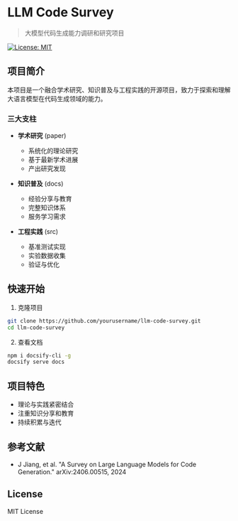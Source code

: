 # LLM Code Survey

> 大模型代码生成能力调研和研究项目

[![License: MIT](https://img.shields.io/badge/License-MIT-yellow.svg)](https://opensource.org/licenses/MIT)

## 项目简介

本项目是一个融合学术研究、知识普及与工程实践的开源项目，致力于探索和理解大语言模型在代码生成领域的能力。

### 三大支柱

- **学术研究** (paper)
  - 系统化的理论研究
  - 基于最新学术进展
  - 产出研究发现

- **知识普及** (docs)
  - 经验分享与教育
  - 完整知识体系
  - 服务学习需求

- **工程实践** (src)
  - 基准测试实现
  - 实验数据收集
  - 验证与优化

## 快速开始

1. 克隆项目
```bash
git clone https://github.com/yourusername/llm-code-survey.git
cd llm-code-survey
```

2. 查看文档
```bash
npm i docsify-cli -g
docsify serve docs
```

## 项目特色

- 理论与实践紧密结合
- 注重知识分享和教育
- 持续积累与迭代

## 参考文献

- J Jiang, et al. "A Survey on Large Language Models for Code Generation." arXiv:2406.00515, 2024

## License

MIT License 
